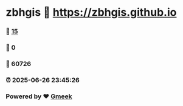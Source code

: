 # zbhgis :link: https://zbhgis.github.io 
### :page_facing_up: [15](https://zbhgis.github.io/tag.html) 
### :speech_balloon: 0 
### :hibiscus: 60726 
### :alarm_clock: 2025-06-26 23:45:26 
### Powered by :heart: [Gmeek](https://github.com/Meekdai/Gmeek)
